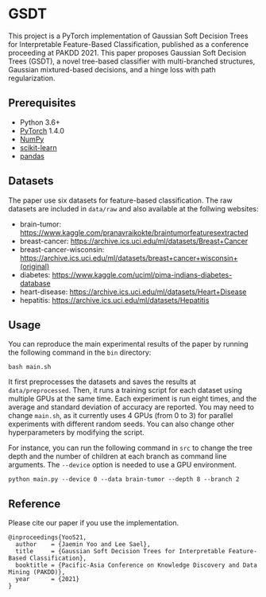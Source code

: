 # GSDT

This project is a PyTorch implementation of Gaussian Soft Decision Trees for Interpretable Feature-Based Classification,
published as a conference proceeding at PAKDD 2021. This paper proposes Gaussian Soft Decision Trees (GSDT), a novel
tree-based classifier with multi-branched structures, Gaussian mixtured-based decisions, and a hinge loss with path regularization.

## Prerequisites

- Python 3.6+
- [PyTorch](https://pytorch.org/) 1.4.0
- [NumPy](https://numpy.org)
- [scikit-learn](https://scikit-learn.org/stable/)
- [pandas](https://pandas.pydata.org/)

## Datasets

The paper use six datasets for feature-based classification. The raw datasets are included in `data/raw` and also available at
the follwing websites:
- brain-tumor: https://www.kaggle.com/pranavraikokte/braintumorfeaturesextracted 
- breast-cancer: https://archive.ics.uci.edu/ml/datasets/Breast+Cancer
- breast-cancer-wisconsin: https://archive.ics.uci.edu/ml/datasets/breast+cancer+wisconsin+(original)
- diabetes: https://www.kaggle.com/uciml/pima-indians-diabetes-database
- heart-disease: https://archive.ics.uci.edu/ml/datasets/Heart+Disease
- hepatitis: https://archive.ics.uci.edu/ml/datasets/Hepatitis

## Usage

You can reproduce the main experimental results of the paper by running the following command in the `bin` directory:
```
bash main.sh
```

It first preprocesses the datasets and saves the results at `data/preprocessed`. Then, it runs a training script for
each dataset using multiple GPUs at the same time. Each experiment is run eight times, and the average and standard
deviation of accuracy are reported. You may need to change `main.sh`, as it currently uses 4 GPUs (from 0 to 3) for 
parallel experiments with different random seeds. You can also change other hyperparameters by modifying the script.

For instance, you can run the following command in `src` to change the tree depth and the number of children at each
branch as command line arguments. The `--device` option is needed to use a GPU environment.
```
python main.py --device 0 --data brain-tumor --depth 8 --branch 2 
```

## Reference

Please cite our paper if you use the implementation. 

```
@inproceedings{YooS21,
  author    = {Jaemin Yoo and Lee Sael},
  title     = {Gaussian Soft Decision Trees for Interpretable Feature-Based Classification},
  booktitle = {Pacific-Asia Conference on Knowledge Discovery and Data Mining (PAKDD)},
  year      = {2021}
}
```

